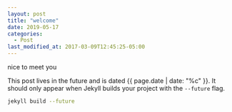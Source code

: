 ```yaml
---
layout: post
title: "welcome"
date: 2019-05-17
categories:
  - Post
last_modified_at: 2017-03-09T12:45:25-05:00
---
```

nice to meet you

This post lives in the future and is dated {{ page.date | date: "%c" }}. It should only appear when Jekyll builds your project with the `--future` flag.

```bash
jekyll build --future
```